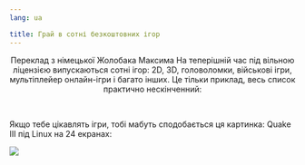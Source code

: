 ```yaml
---
lang: ua

title: Грай в сотні безкоштовних ігор
---
```

<p align="center">Переклад з німецької Жолобака Максима
На теперішній час під вільною ліцензією випускаються сотні ігор: 2D, 3D, головоломки, військові ігри, мультіплейер онлайн-ігри і багато інших. Це тільки приклад, весь список практично нескінченний:

<div id="items">



<br class="clearboth" />


Якщо тебе цікавлять ігри, тобі мабуть сподобається ця картинка: Quake III під Linux на 24 екранах:

<a href="Images/quake_24_screens.jpg"><img src="Images/quake_24_screens_thumbnail.jpg" /></a>




